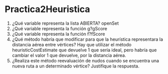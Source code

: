 # Practica2Heuristica

1. ¿Qué variable representa la lista ABIERTA? openSet
2. ¿Qué variable representa la función g?gScore
3. ¿Qué variable representa la función f?fScore
4. ¿Qué método habría que modificar para que la heurística representara la distancia aérea entre vértices? Hay que utilizar el método heuristicCostEstimate que devuelve 1 que sería ideal, pero habría que cambiar el valor 1 que devuelve, por la distancia aérea.
5. ¿Realiza este método reevaluación de nudos cuando se encuentra una nueva ruta a un determinado vértice? Justifique la respuesta.
